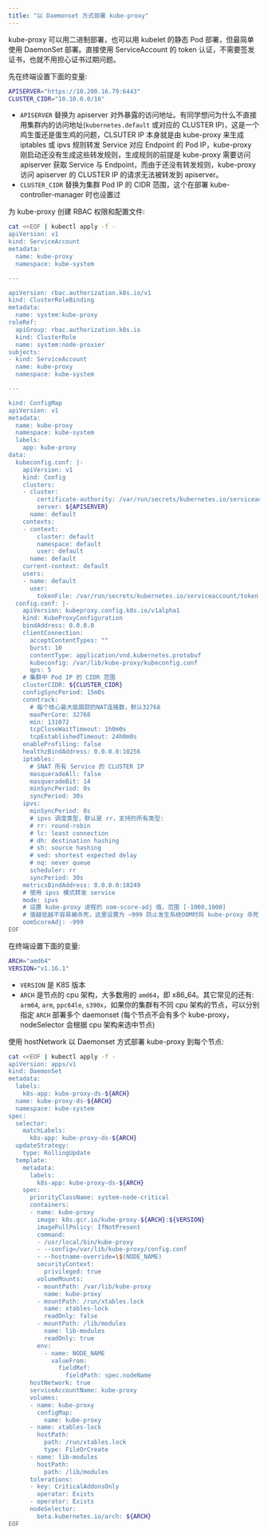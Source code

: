 ```yaml
---
title: "以 Daemonset 方式部署 kube-proxy"
---
```


kube-proxy 可以用二进制部署，也可以用 kubelet 的静态 Pod 部署，但最简单使用 DaemonSet 部署。直接使用 ServiceAccount 的 token 认证，不需要签发证书，也就不用担心证书过期问题。

先在终端设置下面的变量:

``` bash
APISERVER="https://10.200.16.79:6443"
CLUSTER_CIDR="10.10.0.0/16"
```

* `APISERVER` 替换为 apiserver 对外暴露的访问地址。有同学想问为什么不直接用集群内的访问地址(`kubernetes.default` 或对应的 CLUSTER IP)，这是一个鸡生蛋还是蛋生鸡的问题，CLSUTER IP 本身就是由 kube-proxy 来生成 iptables 或 ipvs 规则转发 Service 对应 Endpoint 的 Pod IP，kube-proxy 刚启动还没有生成这些转发规则，生成规则的前提是 kube-proxy 需要访问 apiserver 获取 Service 与 Endpoint，而由于还没有转发规则，kube-proxy 访问 apiserver 的 CLUSTER IP 的请求无法被转发到 apiserver。
* `CLUSTER_CIDR` 替换为集群 Pod IP 的 CIDR 范围，这个在部署 kube-controller-manager 时也设置过

为 kube-proxy 创建 RBAC 权限和配置文件:

``` bash
cat <<EOF | kubectl apply -f -
apiVersion: v1
kind: ServiceAccount
metadata:
  name: kube-proxy
  namespace: kube-system

---

apiVersion: rbac.authorization.k8s.io/v1
kind: ClusterRoleBinding
metadata:
  name: system:kube-proxy
roleRef:
  apiGroup: rbac.authorization.k8s.io
  kind: ClusterRole
  name: system:node-proxier
subjects:
- kind: ServiceAccount
  name: kube-proxy
  namespace: kube-system

---

kind: ConfigMap
apiVersion: v1
metadata:
  name: kube-proxy
  namespace: kube-system
  labels:
    app: kube-proxy
data:
  kubeconfig.conf: |-
    apiVersion: v1
    kind: Config
    clusters:
    - cluster:
        certificate-authority: /var/run/secrets/kubernetes.io/serviceaccount/ca.crt
        server: ${APISERVER}
      name: default
    contexts:
    - context:
        cluster: default
        namespace: default
        user: default
      name: default
    current-context: default
    users:
    - name: default
      user:
        tokenFile: /var/run/secrets/kubernetes.io/serviceaccount/token
  config.conf: |-
    apiVersion: kubeproxy.config.k8s.io/v1alpha1
    kind: KubeProxyConfiguration
    bindAddress: 0.0.0.0
    clientConnection:
      acceptContentTypes: ""
      burst: 10
      contentType: application/vnd.kubernetes.protobuf
      kubeconfig: /var/lib/kube-proxy/kubeconfig.conf
      qps: 5
    # 集群中 Pod IP 的 CIDR 范围
    clusterCIDR: ${CLUSTER_CIDR}
    configSyncPeriod: 15m0s
    conntrack:
      # 每个核心最大能跟踪的NAT连接数，默认32768
      maxPerCore: 32768
      min: 131072
      tcpCloseWaitTimeout: 1h0m0s
      tcpEstablishedTimeout: 24h0m0s
    enableProfiling: false
    healthzBindAddress: 0.0.0.0:10256
    iptables:
      # SNAT 所有 Service 的 CLUSTER IP
      masqueradeAll: false
      masqueradeBit: 14
      minSyncPeriod: 0s
      syncPeriod: 30s
    ipvs:
      minSyncPeriod: 0s
      # ipvs 调度类型，默认是 rr，支持的所有类型:
      # rr: round-robin
      # lc: least connection
      # dh: destination hashing
      # sh: source hashing
      # sed: shortest expected delay
      # nq: never queue
      scheduler: rr
      syncPeriod: 30s
    metricsBindAddress: 0.0.0.0:10249
    # 使用 ipvs 模式转发 service
    mode: ipvs
    # 设置 kube-proxy 进程的 oom-score-adj 值，范围 [-1000,1000]
    # 值越低越不容易被杀死，这里设置为 —999 防止发生系统OOM时将 kube-proxy 杀死
    oomScoreAdj: -999
EOF
```

在终端设置下面的变量:

``` bash
ARCH="amd64"
VERSION="v1.16.1"
```

* `VERSION` 是 K8S 版本
* `ARCH` 是节点的 cpu 架构，大多数用的 `amd64`，即 x86_64。其它常见的还有: `arm64`, `arm`, `ppc64le`, `s390x`，如果你的集群有不同 cpu 架构的节点，可以分别指定 `ARCH` 部署多个 daemonset (每个节点不会有多个 kube-proxy，nodeSelector 会根据 cpu 架构来选中节点)

使用 hostNetwork 以 Daemonset 方式部署 kube-proxy 到每个节点:

``` bash
cat <<EOF | kubectl apply -f -
apiVersion: apps/v1
kind: DaemonSet
metadata:
  labels:
    k8s-app: kube-proxy-ds-${ARCH}
  name: kube-proxy-ds-${ARCH}
  namespace: kube-system
spec:
  selector:
    matchLabels:
      k8s-app: kube-proxy-ds-${ARCH}
  updateStrategy:
    type: RollingUpdate
  template:
    metadata:
      labels:
        k8s-app: kube-proxy-ds-${ARCH}
    spec:
      priorityClassName: system-node-critical
      containers:
      - name: kube-proxy
        image: k8s.gcr.io/kube-proxy-${ARCH}:${VERSION}
        imagePullPolicy: IfNotPresent
        command:
        - /usr/local/bin/kube-proxy
        - --config=/var/lib/kube-proxy/config.conf
        - --hostname-override=\$(NODE_NAME)
        securityContext:
          privileged: true
        volumeMounts:
        - mountPath: /var/lib/kube-proxy
          name: kube-proxy
        - mountPath: /run/xtables.lock
          name: xtables-lock
          readOnly: false
        - mountPath: /lib/modules
          name: lib-modules
          readOnly: true
        env:
          - name: NODE_NAME
            valueFrom:
              fieldRef:
                fieldPath: spec.nodeName
      hostNetwork: true
      serviceAccountName: kube-proxy
      volumes:
      - name: kube-proxy
        configMap:
          name: kube-proxy
      - name: xtables-lock
        hostPath:
          path: /run/xtables.lock
          type: FileOrCreate
      - name: lib-modules
        hostPath:
          path: /lib/modules
      tolerations:
      - key: CriticalAddonsOnly
        operator: Exists
      - operator: Exists
      nodeSelector:
        beta.kubernetes.io/arch: ${ARCH}
EOF
```
